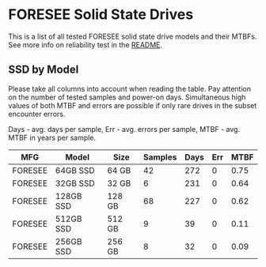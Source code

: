 FORESEE Solid State Drives
==========================

This is a list of all tested FORESEE solid state drive models and their MTBFs. See
more info on reliability test in the [README](https://github.com/bsdhw/SMART).

SSD by Model
------------

Please take all columns into account when reading the table. Pay attention on the
number of tested samples and power-on days. Simultaneous high values of both MTBF
and errors are possible if only rare drives in the subset encounter errors.

Days - avg. days per sample,
Err  - avg. errors per sample,
MTBF - avg. MTBF in years per sample.

| MFG       | Model              | Size   | Samples | Days  | Err   | MTBF |
|-----------|--------------------|--------|---------|-------|-------|------|
| FORESEE   | 64GB SSD           | 64 GB  | 42      | 272   | 0     | 0.75   |
| FORESEE   | 32GB SSD           | 32 GB  | 6       | 231   | 0     | 0.64   |
| FORESEE   | 128GB SSD          | 128 GB | 68      | 227   | 0     | 0.62   |
| FORESEE   | 512GB SSD          | 512 GB | 9       | 39    | 0     | 0.11   |
| FORESEE   | 256GB SSD          | 256 GB | 8       | 32    | 0     | 0.09   |
